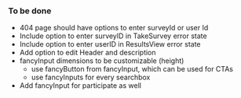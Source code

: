### To be done
- 404 page should have options to enter surveyId or user Id
- Include option to enter surveyID in TakeSurvey error state
- Include option to enter userID in ResultsView error state
- Add option to edit Header and description
- fancyInput dimensions to be customizable (height) 
  - use fancyButton from fancyInput, which can be used for CTAs
  - use fancyInputs for every searchbox
- Add fancyInput for participate as well
